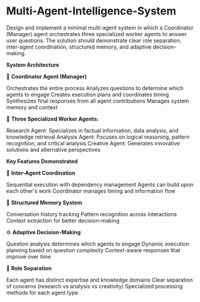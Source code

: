 # Multi-Agent-Intelligence-System
Design and implement a minimal multi-agent system in which a Coordinator (Manager)  agent orchestrates three specialized worker agents to answer user questions. The  solution should demonstrate clear role separation, inter-agent coordination, structured  memory, and adaptive decision-making. 

**System Architecture**

🎯 **Coordinator Agent (Manager)**

Orchestrates the entire process
Analyzes questions to determine which agents to engage
Creates execution plans and coordinates timing
Synthesizes final responses from all agent contributions
Manages system memory and context

👥 **Three Specialized Worker Agents:**

Research Agent: Specializes in factual information, data analysis, and knowledge retrieval
Analysis Agent: Focuses on logical reasoning, pattern recognition, and critical analysis
Creative Agent: Generates innovative solutions and alternative perspectives

**Key Features Demonstrated**

🔄 **Inter-Agent Coordination**

Sequential execution with dependency management
Agents can build upon each other's work
Coordinator manages timing and information flow

🧠 **Structured Memory System**

Conversation history tracking
Pattern recognition across interactions
Context extraction for better decision-making

⚙️ **Adaptive Decision-Making**

Question analysis determines which agents to engage
Dynamic execution planning based on question complexity
Context-aware responses that improve over time

🎨 **Role Separation**

Each agent has distinct expertise and knowledge domains
Clear separation of concerns (research vs analysis vs creativity)
Specialized processing methods for each agent type
